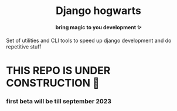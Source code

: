 <h1 align="center">Django hogwarts</h1>
<h4 align="center">bring magic to you development ✨</h4>

Set of utilities and CLI tools to speed up django development
and do repetitive stuff

# THIS REPO IS UNDER CONSTRUCTION 🚧
### first beta will be till september 2023
